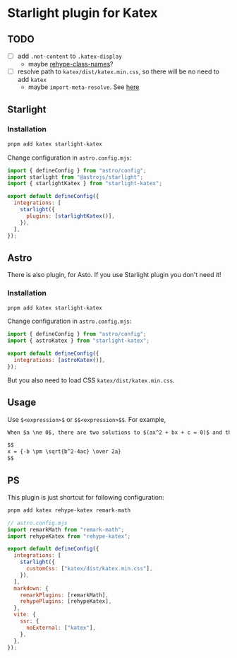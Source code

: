 # Starlight plugin for Katex

## TODO

- [ ] add `.not-content` to `.katex-display`
  - maybe [rehype-class-names](https://www.npmjs.com/package/rehype-class-names)?
- [ ] resolve path to `katex/dist/katex.min.css`, so there will be no need to add `katex`
  - maybe `import-meta-resolve`. See [here](https://github.com/stereobooster/tree-sitter-grammar-wasm/blob/main/packages/experiment/main.js)

## Starlight

### Installation

```sh
pnpm add katex starlight-katex
```

Change configuration in `astro.config.mjs`:

```js
import { defineConfig } from "astro/config";
import starlight from "@astrojs/starlight";
import { starlightKatex } from "starlight-katex";

export default defineConfig({
  integrations: [
    starlight({
      plugins: [starlightKatex()],
    }),
  ],
});
```

## Astro

There is also plugin, for Asto. If you use Starlight plugin you don't need it!

### Installation

```sh
pnpm add katex starlight-katex
```

Change configuration in `astro.config.mjs`:

```js
import { defineConfig } from "astro/config";
import { astroKatex } from "starlight-katex";

export default defineConfig({
  integrations: [astroKatex()],
});
```

But you also need to load CSS `katex/dist/katex.min.css`.

## Usage

Use `$<expression>$` or `$$<expression>$$`. For example,

```md
When $a \ne 0$, there are two solutions to $(ax^2 + bx + c = 0)$ and they are

$$
x = {-b \pm \sqrt{b^2-4ac} \over 2a}
$$
```

## PS

This plugin is just shortcut for following configuration:

```sh
pnpm add katex rehype-katex remark-math
```

```js
// astro.config.mjs
import remarkMath from "remark-math";
import rehypeKatex from "rehype-katex";

export default defineConfig({
  integrations: [
    starlight({
      customCss: ["katex/dist/katex.min.css"],
    }),
  ],
  markdown: {
    remarkPlugins: [remarkMath],
    rehypePlugins: [rehypeKatex],
  },
  vite: {
    ssr: {
      noExternal: ["katex"],
    },
  },
});
```
